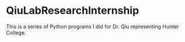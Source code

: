# QiuLabResearchInternship
This is a series of Python programs I did for Dr. Qiu representing Hunter College.
